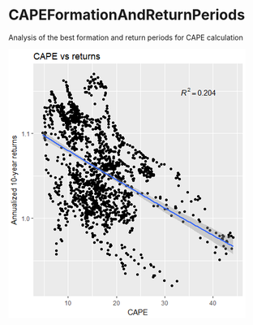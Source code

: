 # CAPEFormationAndReturnPeriods
Analysis of the best formation and return periods for CAPE calculation

![CAPEs](https://github.com/KaroRonty/CAPEFormationAndReturnPeriods/blob/master/CAPE_vs_returns.PNG)
